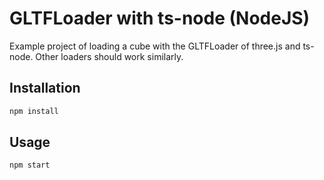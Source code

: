 # GLTFLoader with ts-node (NodeJS)

Example project of loading a cube with the GLTFLoader of three.js and ts-node.
Other loaders should work similarly.

## Installation

```bash
npm install
```

## Usage

```bash
npm start
```